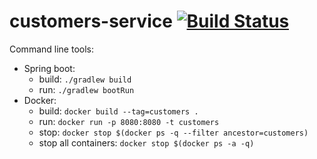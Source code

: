 # customers-service [![Build Status](https://travis-ci.com/jaarques-uoc/customers-service.svg?branch=master)](https://travis-ci.com/jaarques-uoc/customers-service)

Command line tools:
* Spring boot:
    * build: `./gradlew build`
    * run: `./gradlew bootRun`
* Docker:
    * build: `docker build --tag=customers .`
    * run: `docker run -p 8080:8080 -t customers`
    * stop: `docker stop $(docker ps -q --filter ancestor=customers)`
    * stop all containers: `docker stop $(docker ps -a -q)`